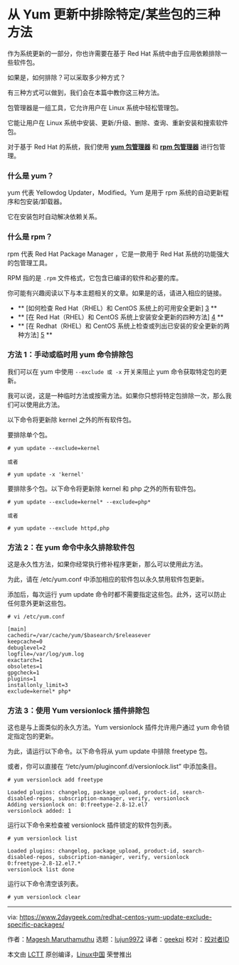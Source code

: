 [#]: collector: (lujun9972)
[#]: translator: (geekpi)
[#]: reviewer: ( )
[#]: publisher: ( )
[#]: url: ( )
[#]: subject: (Three Ways to Exclude Specific/Certain Packages from Yum Update)
[#]: via: (https://www.2daygeek.com/redhat-centos-yum-update-exclude-specific-packages/)
[#]: author: (Magesh Maruthamuthu https://www.2daygeek.com/author/magesh/)

从 Yum 更新中排除特定/某些包的三种方法
======

作为系统更新的一部分，你也许需要在基于 Red Hat 系统中由于应用依赖排除一些软件包。

如果是，如何排除？可以采取多少种方式？

有三种方式可以做到，我们会在本篇中教你这三种方法。

包管理器是一组工具，它允许用户在 Linux 系统中轻松管理包。

它能让用户在 Linux 系统中安装、更新/升级、删除、查询、重新安装和搜索软件包。

对于基于 Red Hat 的系统，我们使用 **[yum 包管理器][1]** 和 **[rpm 包管理器][2]** 进行包管理。

### 什么是 yum？

yum 代表 Yellowdog Updater，Modified。Yum 是用于 rpm 系统的自动更新程序和包安装/卸载器。

它在安装包时自动解决依赖关系。

### 什么是 rpm？

rpm 代表 Red Hat Package Manager ，它是一款用于 Red Hat 系统的功能强大的包管理工具。

RPM 指的是 `.rpm` 文件格式，它包含已编译的软件和必要的库。

你可能有兴趣阅读以下与本主题相关的文章。如果是的话，请进入相应的链接。

  * ** [如何检查 Red Hat（RHEL）和 CentOS 系统上的可用安全更新] [3] **
  * ** [在 Red Hat（RHEL）和 CentOS 系统上安装安全更新的四种方法] [4] **
  * ** [在 Redhat（RHEL）和 CentOS 系统上检查或列出已安装的安全更新的两种方法] [5] **



### 方法 1：手动或临时用 yum 命令排除包

我们可以在 yum 中使用 `--exclude 或 -x` 开关来阻止 yum 命令获取特定包的更新。

我可以说，这是一种临时方法或按需方法。如果你只想将特定包排除一次，那么我们可以使用此方法。

以下命令将更新除 kernel 之外的所有软件包。

要排除单个包。

```
# yum update --exclude=kernel

或者

# yum update -x 'kernel'
```

要排除多个包。以下命令将更新除 kernel 和 php 之外的所有软件包。

```
# yum update --exclude=kernel* --exclude=php*

或者

# yum update --exclude httpd,php
```

### 方法 2：在 yum 命令中永久排除软件包

这是永久性方法，如果你经常执行修补程序更新，那么可以使用此方法。

为此，请在 /etc/yum.conf 中添加相应的软件包以永久禁用软件包更新。

添加后，每次运行 yum update 命令时都不需要指定这些包。此外，这可以防止任何意外更新这些包。

```
# vi /etc/yum.conf

[main]
cachedir=/var/cache/yum/$basearch/$releasever
keepcache=0
debuglevel=2
logfile=/var/log/yum.log
exactarch=1
obsoletes=1
gpgcheck=1
plugins=1
installonly_limit=3
exclude=kernel* php*
```

### 方法 3：使用 Yum versionlock 插件排除包

这也是与上面类似的永久方法。Yum versionlock 插件允许用户通过 yum 命令锁定指定包的更新。

为此，请运行以下命令。以下命令将从 yum update 中排除 freetype 包。

或者，你可以直接在 “/etc/yum/pluginconf.d/versionlock.list” 中添加条目。

```
# yum versionlock add freetype

Loaded plugins: changelog, package_upload, product-id, search-disabled-repos, subscription-manager, verify, versionlock
Adding versionlock on: 0:freetype-2.8-12.el7
versionlock added: 1
```

运行以下命令来检查被 versionlock 插件锁定的软件包列表。


```
# yum versionlock list

Loaded plugins: changelog, package_upload, product-id, search-disabled-repos, subscription-manager, verify, versionlock
0:freetype-2.8-12.el7.*
versionlock list done
```

运行以下命令清空该列表。

```
# yum versionlock clear
```

--------------------------------------------------------------------------------

via: https://www.2daygeek.com/redhat-centos-yum-update-exclude-specific-packages/

作者：[Magesh Maruthamuthu][a]
选题：[lujun9972][b]
译者：[geekpi](https://github.com/geekpi)
校对：[校对者ID](https://github.com/校对者ID)

本文由 [LCTT](https://github.com/LCTT/TranslateProject) 原创编译，[Linux中国](https://linux.cn/) 荣誉推出

[a]: https://www.2daygeek.com/author/magesh/
[b]: https://github.com/lujun9972
[1]: https://www.2daygeek.com/yum-command-examples-manage-packages-rhel-centos-systems/
[2]: https://www.2daygeek.com/rpm-command-examples/
[3]: https://www.2daygeek.com/check-list-view-find-available-security-updates-on-redhat-rhel-centos-system/
[4]: https://www.2daygeek.com/install-security-updates-on-redhat-rhel-centos-system/
[5]: https://www.2daygeek.com/check-installed-security-updates-on-redhat-rhel-and-centos-system/
